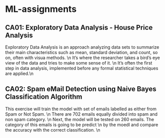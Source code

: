# ML-assignments

## CA01: Exploratory Data Analysis - House Price Analysis
Exploratory Data Analysis is an approach analyzing data sets to summarize their main characteristics 
such as mean, standard deviation, and count, so on, often with visua methods. \n
It’s where the researcher takes a bird’s eye view of the data and tries to make some sense of it. \n
It’s often the first step in data analysis, implemented before any formal statistical techniques are applied.\n

## CA02: Spam eMail Detection using Naive Bayes Classification Algorithm
This exercise will train the model with set of emails labelled as either from Spam or Not Spam. \n
There are 702 emails equally divided into spam and non spam category. \n
Next, the model will be tested on 260 emails. The category of this emails is going to be predict \n
by the moedl and compare the accuracy with the correct classification. \n

